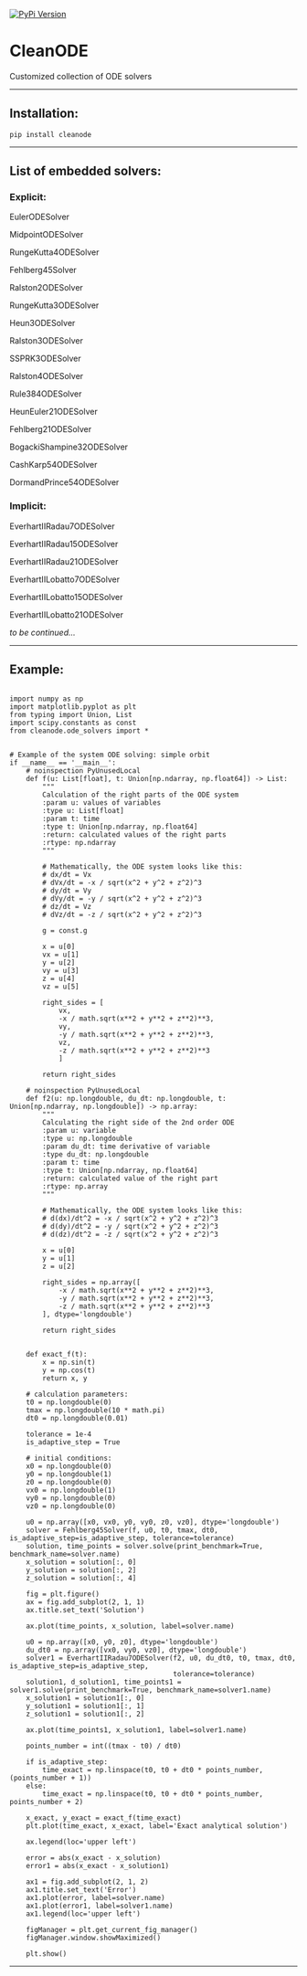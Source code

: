 [![PyPi Version](https://img.shields.io/pypi/v/cleanode.svg?style=flat-square)](https://pypi.org/project/cleanode)

# CleanODE
Customized collection of ODE solvers

____
## Installation:
```
pip install cleanode
```
____

## List of embedded solvers:

### Explicit:
EulerODESolver

MidpointODESolver

RungeKutta4ODESolver

Fehlberg45Solver

Ralston2ODESolver

RungeKutta3ODESolver

Heun3ODESolver

Ralston3ODESolver

SSPRK3ODESolver

Ralston4ODESolver

Rule384ODESolver

HeunEuler21ODESolver

Fehlberg21ODESolver

BogackiShampine32ODESolver

CashKarp54ODESolver

DormandPrince54ODESolver

### Implicit:

EverhartIIRadau7ODESolver

EverhartIIRadau15ODESolver

EverhartIIRadau21ODESolver

EverhartIILobatto7ODESolver

EverhartIILobatto15ODESolver

EverhartIILobatto21ODESolver

*to be continued...* 

____
## Example:

```pythonimport math

import numpy as np
import matplotlib.pyplot as plt
from typing import Union, List
import scipy.constants as const
from cleanode.ode_solvers import *


# Example of the system ODE solving: simple orbit
if __name__ == '__main__':
    # noinspection PyUnusedLocal
    def f(u: List[float], t: Union[np.ndarray, np.float64]) -> List:
        """
        Calculation of the right parts of the ODE system
        :param u: values of variables
        :type u: List[float]
        :param t: time
        :type t: Union[np.ndarray, np.float64]
        :return: calculated values of the right parts
        :rtype: np.ndarray
        """

        # Mathematically, the ODE system looks like this:
        # dx/dt = Vx
        # dVx/dt = -x / sqrt(x^2 + y^2 + z^2)^3
        # dy/dt = Vy
        # dVy/dt = -y / sqrt(x^2 + y^2 + z^2)^3
        # dz/dt = Vz
        # dVz/dt = -z / sqrt(x^2 + y^2 + z^2)^3

        g = const.g

        x = u[0]
        vx = u[1]
        y = u[2]
        vy = u[3]
        z = u[4]
        vz = u[5]

        right_sides = [
            vx,
            -x / math.sqrt(x**2 + y**2 + z**2)**3,
            vy,
            -y / math.sqrt(x**2 + y**2 + z**2)**3,
            vz,
            -z / math.sqrt(x**2 + y**2 + z**2)**3
            ]

        return right_sides

    # noinspection PyUnusedLocal
    def f2(u: np.longdouble, du_dt: np.longdouble, t: Union[np.ndarray, np.longdouble]) -> np.array:
        """
        Calculating the right side of the 2nd order ODE
        :param u: variable
        :type u: np.longdouble
        :param du_dt: time derivative of variable
        :type du_dt: np.longdouble
        :param t: time
        :type t: Union[np.ndarray, np.float64]
        :return: calculated value of the right part
        :rtype: np.array
        """

        # Mathematically, the ODE system looks like this:
        # d(dx)/dt^2 = -x / sqrt(x^2 + y^2 + z^2)^3
        # d(dy)/dt^2 = -y / sqrt(x^2 + y^2 + z^2)^3
        # d(dz)/dt^2 = -z / sqrt(x^2 + y^2 + z^2)^3

        x = u[0]
        y = u[1]
        z = u[2]

        right_sides = np.array([
            -x / math.sqrt(x**2 + y**2 + z**2)**3,
            -y / math.sqrt(x**2 + y**2 + z**2)**3,
            -z / math.sqrt(x**2 + y**2 + z**2)**3
        ], dtype='longdouble')

        return right_sides


    def exact_f(t):
        x = np.sin(t)
        y = np.cos(t)
        return x, y

    # calculation parameters:
    t0 = np.longdouble(0)
    tmax = np.longdouble(10 * math.pi)
    dt0 = np.longdouble(0.01)

    tolerance = 1e-4
    is_adaptive_step = True

    # initial conditions:
    x0 = np.longdouble(0)
    y0 = np.longdouble(1)
    z0 = np.longdouble(0)
    vx0 = np.longdouble(1)
    vy0 = np.longdouble(0)
    vz0 = np.longdouble(0)

    u0 = np.array([x0, vx0, y0, vy0, z0, vz0], dtype='longdouble')
    solver = Fehlberg45Solver(f, u0, t0, tmax, dt0, is_adaptive_step=is_adaptive_step, tolerance=tolerance)
    solution, time_points = solver.solve(print_benchmark=True, benchmark_name=solver.name)
    x_solution = solution[:, 0]
    y_solution = solution[:, 2]
    z_solution = solution[:, 4]

    fig = plt.figure()
    ax = fig.add_subplot(2, 1, 1)
    ax.title.set_text('Solution')

    ax.plot(time_points, x_solution, label=solver.name)

    u0 = np.array([x0, y0, z0], dtype='longdouble')
    du_dt0 = np.array([vx0, vy0, vz0], dtype='longdouble')
    solver1 = EverhartIIRadau7ODESolver(f2, u0, du_dt0, t0, tmax, dt0, is_adaptive_step=is_adaptive_step,
                                        tolerance=tolerance)
    solution1, d_solution1, time_points1 = solver1.solve(print_benchmark=True, benchmark_name=solver1.name)
    x_solution1 = solution1[:, 0]
    y_solution1 = solution1[:, 1]
    z_solution1 = solution1[:, 2]

    ax.plot(time_points1, x_solution1, label=solver1.name)

    points_number = int((tmax - t0) / dt0)

    if is_adaptive_step:
        time_exact = np.linspace(t0, t0 + dt0 * points_number, (points_number + 1))
    else:
        time_exact = np.linspace(t0, t0 + dt0 * points_number, points_number + 2)

    x_exact, y_exact = exact_f(time_exact)
    plt.plot(time_exact, x_exact, label='Exact analytical solution')

    ax.legend(loc='upper left')

    error = abs(x_exact - x_solution)
    error1 = abs(x_exact - x_solution1)

    ax1 = fig.add_subplot(2, 1, 2)
    ax1.title.set_text('Error')
    ax1.plot(error, label=solver.name)
    ax1.plot(error1, label=solver1.name)
    ax1.legend(loc='upper left')

    figManager = plt.get_current_fig_manager()
    figManager.window.showMaximized()

    plt.show()
```
____
